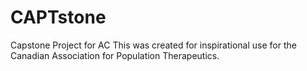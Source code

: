 # CAPTstone
Capstone Project for AC
This was created for inspirational use for the Canadian Association for Population Therapeutics.
